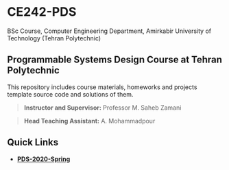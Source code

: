 
# CE242-PDS

BSc Course, Computer Engineering Department, Amirkabir University of Technology (Tehran Polytechnic)

## Programmable Systems Design Course at Tehran Polytechnic

This repository includes course materials, homeworks and projects template source code and solutions of them.

> **Instructor and Supervisor:** Professor M. Saheb Zamani

> **Head Teaching Assistant:** A. Mohammadpour

## Quick Links

* [**PDS-2020-Spring**](https://github.com/aut-ce/CE242-PDS/tree/master/2020-Spring)

